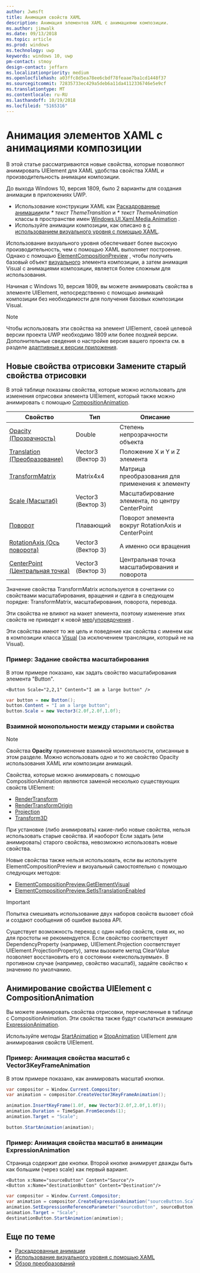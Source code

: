 ```yaml
---
author: Jwmsft
title: Анимация свойств XAML
description: Анимация элементов XAML с анимациями композиции.
ms.author: jimwalk
ms.date: 09/13/2018
ms.topic: article
ms.prod: windows
ms.technology: uwp
keywords: windows 10, uwp
pm-contact: stmoy
design-contact: jeffarn
ms.localizationpriority: medium
ms.openlocfilehash: a03ffc8d5ea78ee6cbdf78feaae7ba1cd1448f37
ms.sourcegitcommit: 72835733ec429a5deb6a11da4112336746e5e9cf
ms.translationtype: MT
ms.contentlocale: ru-RU
ms.lasthandoff: 10/19/2018
ms.locfileid: "5165316"
---
```

# <a name="animating-xaml-elements-with-composition-animations"></a>Анимация элементов XAML с анимациями композиции

В этой статье рассматриваются новые свойства, которые позволяют анимировать UIElement для XAML удобства свойства XAML и производительность анимации композиции.

До выхода Windows 10, версия 1809, было 2 варианты для создания анимации в приложениях UWP.

- Использование конструкции XAML как [Раскадрованные анимации](storyboarded-animations.md)или _* текст ThemeTransition_ и _* текст ThemeAnimation_ классы в пространстве имен [Windows.UI.Xaml.Media.Animation](/uwp/api/windows.ui.xaml.media.animation) .
- Используйте анимации композиции, как описано в [с использованием визуального уровня с помощью XAML](../../composition/using-the-visual-layer-with-xaml.md).

Использование визуального уровня обеспечивает более высокую производительность, чем с помощью XAML выполняет построение. Однако с помощью [ElementCompositionPreview](/uwp/api/Windows.UI.Xaml.Hosting.ElementCompositionPreview) , чтобы получить базовый объект [визуального](/uwp/api/windows.ui.composition.visual) элемента композиции, а затем анимация Visual с анимациями композиции, является более сложным для использования.

Начиная с Windows 10, версия 1809, вы можете анимировать свойства в элементе UIElement, непосредственно с помощью анимаций композиции без необходимости для получения базовых композиции Visual.

> [!NOTE]
> Чтобы использовать эти свойства на элемент UIElement, своей целевой версии проекта UWP необходимо 1809 или более поздней версии. Дополнительные сведения о настройке версия вашего проекта см. в разделе [адаптивные к версии приложения](../../debug-test-perf/version-adaptive-apps.md).

## <a name="new-rendering-properties-replace-old-rendering-properties"></a>Новые свойства отрисовки Замените старый свойства отрисовки

В этой таблице показаны свойства, которые можно использовать для изменения отрисовки элемента UIElement, который также можно анимировать с помощью [CompositionAnimation](/uwp/api/windows.ui.composition.compositionanimation).

| Свойство | Тип | Описание |
| -- | -- | -- |
| [Opacity (Прозрачность)](/uwp/api/windows.ui.xaml.uielement.opacity) | Double | Степень непрозрачности объекта |
| [Translation (Преобразование)](/uwp/api/windows.ui.xaml.uielement.translation) | Vector3 (Вектор 3) | Положение X и Y и Z элемента |
| [TransformMatrix](/uwp/api/windows.ui.xaml.uielement.transformmatrix) | Matrix4x4 | Матрица преобразования для применения к элементу |
| [Scale (Масштаб)](/uwp/api/windows.ui.xaml.uielement.scale) | Vector3 (Вектор 3) | Масштабирование элемента, по центру CenterPoint |
| [Поворот](/uwp/api/windows.ui.xaml.uielement.rotation) | Плавающий | Поворот элемента вокруг RotationAxis и CenterPoint |
| [RotationAxis (Ось поворота)](/uwp/api/windows.ui.xaml.uielement.rotationaxis) | Vector3 (Вектор 3) | А именно оси вращения |
| [CenterPoint (Центральная точка)](/uwp/api/windows.ui.xaml.uielement.centerpoint) | Vector3 (Вектор 3) | Центральная точка масштабирования и поворота |

Значение свойства TransformMatrix используется в сочетании со свойствами масштабирования, вращения и сдвига в следующем порядке: TransformMatrix, масштабирования, поворота, перевода.

Эти свойства не влияют на макет элемента, поэтому изменение этих свойств не приведет к новой [мер](/uwp/api/windows.ui.xaml.uielement.measure)/[упорядочения](/uwp/api/windows.ui.xaml.uielement.arrange) .

Эти свойства имеют то же цель и поведение как свойства с именем как в композиции класса [Visual](/uwp/api/windows.ui.composition.visual) (за исключением трансляции, который не на Visual).

### <a name="example-setting-the-scale-property"></a>Пример: Задание свойства масштабирования

В этом примере показано, как задать свойство масштабирования элемента "Button".

```xaml
<Button Scale="2,2,1" Content="I am a large button" />
```

```csharp
var button = new Button();
button.Content = "I am a large button";
button.Scale = new Vector3(2.0f,2.0f,1.0f);
```

### <a name="mutual-exclusivity-between-new-and-old-properties"></a>Взаимной монопольности между старыми и свойства

> [!NOTE]
> Свойства **Opacity** применение взаимной монопольности, описанные в этом разделе. Можно использовать одно и то же свойство Opacity использования XAML или композиции анимаций.

Свойства, которые можно анимировать с помощью CompositionAnimation являются заменой несколько существующих свойств UIElement:

- [RenderTransform](/uwp/api/windows.ui.xaml.uielement.rendertransform)
- [RenderTransformOrigin](/uwp/api/windows.ui.xaml.uielement.rendertransformorigin)
- [Projection](/uwp/api/windows.ui.xaml.uielement.projection)
- [Transform3D](/uwp/api/windows.ui.xaml.uielement.transform3d)

При установке (либо анимировать) какие-либо новые свойства, нельзя использовать старые свойства. И наоборот Если задать (или анимировать) старого свойства, невозможно использовать новые свойства.

Новые свойства также нельзя использовать, если вы используете ElementCompositionPreview и визуальный самостоятельно с помощью следующих методов:

- [ElementCompositionPreview.GetElementVisual](/uwp/api/windows.ui.xaml.hosting.elementcompositionpreview.getelementvisual)
- [ElementCompositionPreview.SetIsTranslationEnabled](/uwp/api/windows.ui.xaml.hosting.elementcompositionpreview.setistranslationenabled)

> [!IMPORTANT]
> Попытка смешивать использование двух наборов свойств вызовет сбой и создают сообщения об ошибке вызова API.

Существует возможность переход с один набор свойств, сняв их, но для простоты не рекомендуется. Если свойство соответствует DependencyProperty (например, UIElement.Projection соответствует UIElement.ProjectionProperty), затем вызовите метод ClearValue позволяет восстановить его в состоянии «неиспользуемые». В противном случае (например, свойство масштаб), задайте свойство к значению по умолчанию.

## <a name="animating-uielement-properties-with-compositionanimation"></a>Анимирование свойства UIElement с CompositionAnimation

Вы можете анимировать свойства отрисовки, перечисленные в таблице с CompositionAnimation. Эти свойства также будут ссылаться анимацию [ExpressionAnimation](/uwp/api/windows.ui.composition.expressionanimation).

Используйте методы [StartAnimation](/uwp/api/windows.ui.xaml.uielement.startanimation) и [StopAnimation](/uwp/api/windows.ui.xaml.uielement.stopanimation) UIElement для анимирования свойств UIElement.

### <a name="example-animating-the-scale-property-with-a-vector3keyframeanimation"></a>Пример: Анимация свойства масштаб с Vector3KeyFrameAnimation

В этом примере показано, как анимировать масштаб кнопки.

```csharp
var compositor = Window.Current.Compositor;
var animation = compositor.CreateVector3KeyFrameAnimation();

animation.InsertKeyFrame(1.0f, new Vector3(2.0f,2.0f,1.0f));
animation.Duration = TimeSpan.FromSeconds(1);
animation.Target = "Scale";

button.StartAnimation(animation);
```

### <a name="example-animating-the-scale-property-with-an-expressionanimation"></a>Пример: Анимация свойства масштаб в анимации ExpressionAnimation

Страница содержит две кнопки. Второй кнопке анимирует дважды быть как большим (через scale) как первый вариант.

```xaml
<Button x:Name="sourceButton" Content="Source"/>
<Button x:Name="destinationButton" Content="Destination"/>
```

```csharp
var compositor = Window.Current.Compositor;
var animation = compositor.CreateExpressionAnimation("sourceButton.Scale*2");
animation.SetExpressionReferenceParameter("sourceButton", sourceButton);
animation.Target = "Scale";
destinationButton.StartAnimation(animation);
```

## <a name="related-topics"></a>Еще по теме

- [Раскадрованные анимации](storyboarded-animations.md)
- [Использование визуального уровня с помощью XAML](../../composition/using-the-visual-layer-with-xaml.md)
- [Обзор преобразований](../layout/transforms.md)